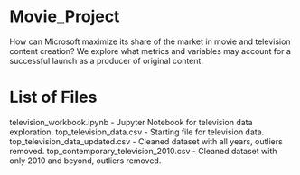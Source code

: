 # Movie_Project

How can Microsoft maximize its share of the market in movie and television content creation? We explore what metrics and variables may account for a successful launch as a producer of original content.

# List of Files

television_workbook.ipynb - Jupyter Notebook for television data exploration.
top_television_data.csv - Starting file for television data.
top_television_data_updated.csv - Cleaned dataset with all years, outliers removed.
top_contemporary_television_2010.csv - Cleaned dataset with only 2010 and beyond, outliers removed.
